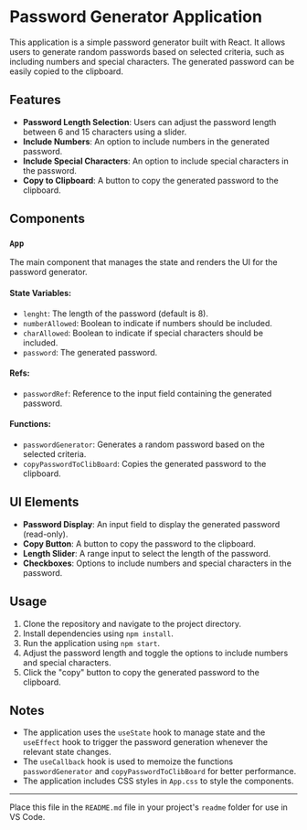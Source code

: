 # Password Generator Application

This application is a simple password generator built with React. It allows users to generate random passwords based on selected criteria, such as including numbers and special characters. The generated password can be easily copied to the clipboard.

## Features
- **Password Length Selection**: Users can adjust the password length between 6 and 15 characters using a slider.
- **Include Numbers**: An option to include numbers in the generated password.
- **Include Special Characters**: An option to include special characters in the password.
- **Copy to Clipboard**: A button to copy the generated password to the clipboard.

## Components

### `App`
The main component that manages the state and renders the UI for the password generator.

#### State Variables:
- `lenght`: The length of the password (default is 8).
- `numberAllowed`: Boolean to indicate if numbers should be included.
- `charAllowed`: Boolean to indicate if special characters should be included.
- `password`: The generated password.

#### Refs:
- `passwordRef`: Reference to the input field containing the generated password.

#### Functions:
- `passwordGenerator`: Generates a random password based on the selected criteria.
- `copyPasswordToClibBoard`: Copies the generated password to the clipboard.

## UI Elements
- **Password Display**: An input field to display the generated password (read-only).
- **Copy Button**: A button to copy the password to the clipboard.
- **Length Slider**: A range input to select the length of the password.
- **Checkboxes**: Options to include numbers and special characters in the password.

## Usage
1. Clone the repository and navigate to the project directory.
2. Install dependencies using `npm install`.
3. Run the application using `npm start`.
4. Adjust the password length and toggle the options to include numbers and special characters.
5. Click the "copy" button to copy the generated password to the clipboard.

## Notes
- The application uses the `useState` hook to manage state and the `useEffect` hook to trigger the password generation whenever the relevant state changes.
- The `useCallback` hook is used to memoize the functions `passwordGenerator` and `copyPasswordToClibBoard` for better performance.
- The application includes CSS styles in `App.css` to style the components.

---

Place this file in the `README.md` file in your project's `readme` folder for use in VS Code.

